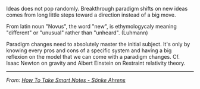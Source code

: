 Ideas does not pop randomly. Breakthrough paradigm shifts on new ideas comes from long little steps toward a direction instead of a big move. 

From latin noun "Novus", the word "new", is ethymologycaly meaning "different" or "unusual" rather than "unheard". (Luhmann)

Paradigm changes need to absolutely master the initial subject. It's only by knowing every pros and cons of a specific system and having a big reflexion on the model that we can come with a paradigm changes. Cf. Isaac Newton on gravity and Albert Einstein on Restraint relativity theory. 

---
*From: [How To Take Smart Notes - Sönke Ahrens](How%20To%20Take%20Smart%20Notes%20-%20Sönke%20Ahrens.md)*

